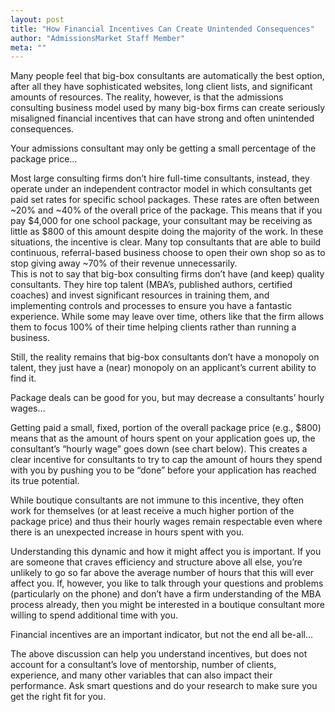 ```yaml
---
layout: post
title: "How Financial Incentives Can Create Unintended Consequences"
author: "AdmissionsMarket Staff Member"
meta: ""
---
```


Many people feel that big-box consultants are automatically the best option, after all they have 
sophisticated websites, long client lists, and significant amounts of resources. The reality, however, is 
that the admissions consulting business model used by many big-box firms can create seriously 
misaligned financial incentives that can have strong and often unintended consequences.  
 
 
Your admissions consultant may only be getting a small percentage of the package price… 

Most large consulting firms don’t hire full-time consultants, instead, they operate under an independent 
contractor model in which consultants get paid set rates for specific school packages. These rates are 
often between ~20% and ~40% of the overall price of the package. This means that if you pay $4,000 
for one school package, your consultant may be receiving as little as $800 of this amount despite doing 
the majority of the work.  In these situations, the incentive is clear. Many top consultants that are able 
to build continuous, referral-based business choose to open their own shop so as to stop giving away 
~70% of their revenue unnecessarily.  
This is not to say that big-box consulting firms don’t have (and keep) quality consultants. They hire top 
talent (MBA’s, published authors, certified coaches) and invest significant resources in training them, 
and implementing controls and processes to ensure you have a fantastic experience. While some may 
leave over time, others like that the firm allows them to focus 100% of their time helping clients rather 
than running a business.  
 
Still, the reality remains that big-box consultants don’t have a monopoly on talent, they just have a 
(near) monopoly on an applicant’s current ability to find it. 
 
 
Package deals can be good for you, but may decrease a consultants’ hourly wages… 
 
Getting paid a small, fixed, portion of the overall package price (e.g., $800) means that as the amount 
of hours spent on your application goes up, the consultant’s “hourly wage” goes down (see chart 
below). This creates a clear incentive for consultants to try to cap the amount of hours they spend with 
you by pushing you to be “done” before your application has reached its true potential. 
 
While boutique consultants are not immune to this incentive, they often work for themselves (or at least 
receive a much higher portion of the package price) and thus their hourly wages remain respectable 
even where there is an unexpected increase in hours spent with you.  
 
Understanding this dynamic and how it might affect you is important. If you are someone that craves 
efficiency and structure above all else, you’re unlikely to go so far above the average number of hours 
that this will ever affect you. If, however, you like to talk through your questions and problems 
(particularly on the phone) and don’t have a firm understanding of the MBA process already, then you 
might be interested in a boutique consultant more willing to spend additional time with you. 

Financial incentives are an important indicator, but not the end all be-all… 

The above discussion can help you understand incentives, but does not account for a consultant’s love 
of mentorship, number of clients, experience, and many other variables that can also impact their 
performance.  Ask smart questions and do your research to make sure you get the right fit for you. 
